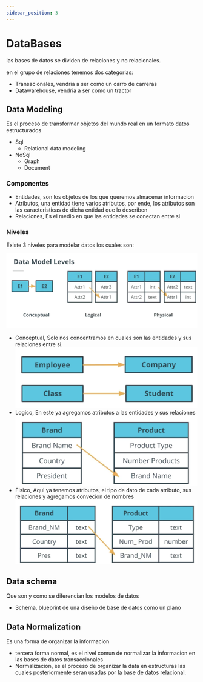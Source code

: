 ```yaml
---
sidebar_position: 3
---
```


# DataBases
las bases de datos se dividen de relaciones y no relacionales. 

en el grupo de relaciones tenemos dos categorias:
- Transacionales, vendria a ser como un carro de carreras
- Datawarehouse, vendria a ser como un tractor

## Data Modeling 
Es el proceso de transformar objetos del mundo real en 
un formato datos estructurados

- Sql
    - Relational data modeling
- NoSql
    - Graph
    - Document 

### Componentes 

- Entidades, son los objetos de los que queremos almacenar informacion
- Atributos, una entidad tiene varios atributos, por ende, los atributos 
son las caracteristicas de dicha entidad que lo describen
- Relaciones, Es el medio en que las entidades se conectan entre si 

### Niveles 
Existe 3 niveles para modelar datos los cuales son:

![data_modeling_levels](/img/db/data_modeling_levels.png)

- Conceptual, Solo nos concentramos en cuales son las entidades y sus relaciones 
entre si.
![conceptual_level](/img/db/conceptual_level.png)
- Logico, En este ya agregamos atributos a las entidades y sus relaciones 
![logic_level](/img/db/logic_level.png)
- Fisico, Aqui ya tenemos atributos, el tipo de dato de cada atributo, sus relaciones 
y agregamos convecion de nombres
![physical_level](/img/db/physical_level.png)


## Data schema 
Que son y como se diferencian los modelos de datos

- Schema, blueprint de una diseño de base de datos como un plano



## Data Normalization
Es una forma de organizar la informacion

- tercera forma normal, es el nivel comun de normalizar la informacion 
en las bases de datos transaccionales 
- Normalizacion, es el proceso de organizar la data en estructuras las cuales 
posteriormente seran usadas por la base de datos relacional.